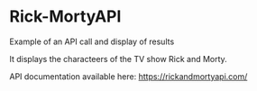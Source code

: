 # Rick-MortyAPI
Example of an API call and display of results

It displays the characteers of the TV show Rick and Morty.

API documentation available here: https://rickandmortyapi.com/
